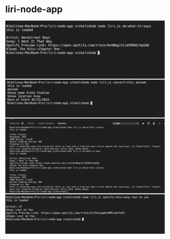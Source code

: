 # liri-node-app

![](Images/command.png)
![](Images/concertThis.png)
![](Images/movieThis.png)
![](Images/song.png)
